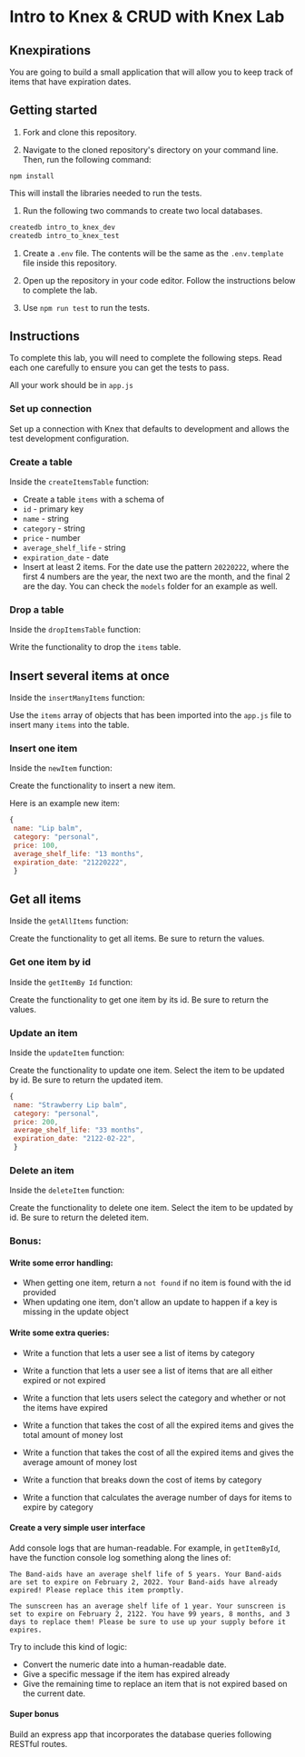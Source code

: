 # Intro to Knex & CRUD with Knex Lab

## Knexpirations

You are going to build a small application that will allow you to keep track of items that have expiration dates.

## Getting started

1. Fork and clone this repository.

1. Navigate to the cloned repository's directory on your command line. Then, run the following command:

```
npm install
```

This will install the libraries needed to run the tests.

1. Run the following two commands to create two local databases.

```bash
createdb intro_to_knex_dev
createdb intro_to_knex_test
```

1. Create a `.env` file. The contents will be the same as the `.env.template` file inside this repository.

1. Open up the repository in your code editor. Follow the instructions below to complete the lab.

1. Use `npm run test` to run the tests.

## Instructions

To complete this lab, you will need to complete the following steps. Read each one carefully to ensure you can get the tests to pass.

All your work should be in `app.js`

### Set up connection

Set up a connection with Knex that defaults to development and allows the test development configuration.

### Create a table

Inside the `createItemsTable` function:

- Create a table `items` with a schema of
- `id` - primary key
- `name` - string
- `category` - string
- `price` - number
- `average_shelf_life` - string
- `expiration_date` - date
- Insert at least 2 items. For the date use the pattern `20220222`, where the first 4 numbers are the year, the next two are the month, and the final 2 are the day. You can check the `models` folder for an example as well.

### Drop a table

Inside the `dropItemsTable` function:

Write the functionality to drop the `items` table.

## Insert several items at once

Inside the `insertManyItems` function:

Use the `items` array of objects that has been imported into the `app.js` file to insert many `items` into the table.

### Insert one item

Inside the `newItem` function:

Create the functionality to insert a new item.

Here is an example new item:

```js
{
 name: "Lip balm",
 category: "personal",
 price: 100,
 average_shelf_life: "13 months",
 expiration_date: "21220222",
 }
```

## Get all items

Inside the `getAllItems` function:

Create the functionality to get all items. Be sure to return the values.

### Get one item by id

Inside the `getItemBy Id` function:

Create the functionality to get one item by its id. Be sure to return the values.

### Update an item

Inside the `updateItem` function:

Create the functionality to update one item. Select the item to be updated by id. Be sure to return the updated item.

```js
{
 name: "Strawberry Lip balm",
 category: "personal",
 price: 200,
 average_shelf_life: "33 months",
 expiration_date: "2122-02-22",
 }
```

### Delete an item

Inside the `deleteItem` function:

Create the functionality to delete one item. Select the item to be updated by id. Be sure to return the deleted item.

### Bonus:

#### Write some error handling:

- When getting one item, return a `not found` if no item is found with the id provided
- When updating one item, don't allow an update to happen if a key is missing in the update object

#### Write some extra queries:

- Write a function that lets a user see a list of items by category

- Write a function that lets a user see a list of items that are all either expired or not expired

- Write a function that lets users select the category and whether or not the items have expired

- Write a function that takes the cost of all the expired items and gives the total amount of money lost

- Write a function that takes the cost of all the expired items and gives the average amount of money lost

- Write a function that breaks down the cost of items by category

- Write a function that calculates the average number of days for items to expire by category

#### Create a very simple user interface

Add console logs that are human-readable. For example, in `getItemById`, have the function console log something along the lines of:

```
The Band-aids have an average shelf life of 5 years. Your Band-aids are set to expire on February 2, 2022. Your Band-aids have already expired! Please replace this item promptly.
```

```
The sunscreen has an average shelf life of 1 year. Your sunscreen is set to expire on February 2, 2122. You have 99 years, 8 months, and 3 days to replace them! Please be sure to use up your supply before it expires.
```

Try to include this kind of logic:

- Convert the numeric date into a human-readable date.
- Give a specific message if the item has expired already
- Give the remaining time to replace an item that is not expired based on the current date.

#### Super bonus

Build an express app that incorporates the database queries following RESTful routes.
